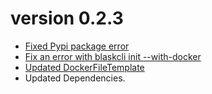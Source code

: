 # version 0.2.3

* [Fixed Pypi package error](https://github.com/zerasul/blask/issues/195)
* [Fix an error with blaskcli init --with-docker](https://github.com/zerasul/blask/issues/200)
* [Updated DockerFileTemplate](https://github.com/zerasul/blask/issues/201)
* Updated Dependencies.
